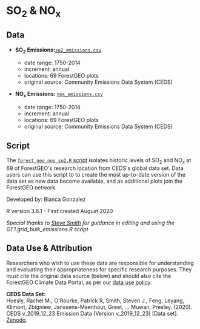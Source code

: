 # SO<sub>2</sub> & NO<sub>x</sub>

## Data
- <b>SO<sub>2</sub> Emissions:</b>[`so2_emissions.csv`](https://github.com/forestgeo/Climate/blob/master/Other_environmental_data/so2_nox_data/so2_emissions.csv)
    - date range: 1750-2014
    -   increment: annual
    -   locations: 69 ForestGEO plots
    -   original source: Community Emissions Data System (CEDS)
    
 - <b>NO<sub>x</sub> Emissions: </b>[`nox_emissions.csv`](https://github.com/forestgeo/Climate/blob/master/Other_environmental_data/so2_nox_data/nox_emissions.csv)
    - date range: 1750-2014
    -   increment: annual
    -   locations: 69 ForestGEO plots
    -   original source: Community Emissions Data System (CEDS)

## Script 
The [`forest_geo_nos_so2.R` script](https://github.com/forestgeo/Climate/blob/master/Other_environmental_data/so2_nox_data/forest_geo_nos_so2.R) isolates historic levels of SO<sub>2</sub> and NO<sub>x</sub> at 69 of ForestGEO's research location from CEDS's global data set.  Data users can use this script to to create the most up-to-date version of the data set as new data become available, and as additional plots join the ForestGEO network.   

Developed by: Bianca Gonzalez

R version 3.6.1 - First created August 2020

<i>Special thanks to [Steve Smith](https://github.com/ssmithClimate) for guidance in editing and using the G1.1.grid_bulk_emissions.R script</i>

## Data Use & Attribution
Researchers who wish to use these data are responsible for understanding and evaluating their appropriateness for specific research purposes.  They must cite the original data source (below) and should also cite the ForestGEO Climate Data Portal, as per our [data use policy](https://github.com/forestgeo/Climate/blob/master/README.md#data-use-policy).

<b>CEDS Data Set:</b>  
Hoesly, Rachel M., O'Rourke, Patrick R, Smith, Steven J., Feng, Leyang, Klimont, Zbigniew, Janssens-Maenhout, Greet, … Muwan, Presley. (2020). CEDS v_2019_12_23 Emission Data (Version v_2019_12_23) [Data set]. [Zenodo](http://doi.org/10.5281/zenodo.3606753).

